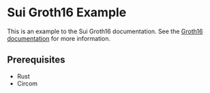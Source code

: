 # Sui Groth16 Example
This is an example to the Sui Groth16 documentation.
See the [Groth16 documentation](https://docs.sui.io/guides/developer/cryptography/groth16) for more information.

## Prerequisites
- Rust
- Circom